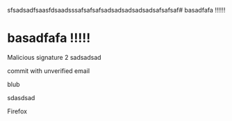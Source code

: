 sfsadsadfsaasfdsaadsssafsafsafsadsadsadsadsadsafsafsaf# basadfafa !!!!!!
# basadfafa !!!!!

Malicious signature 2
sadsadsad

commit with unverified email

blub

sdasdsad

Firefox
